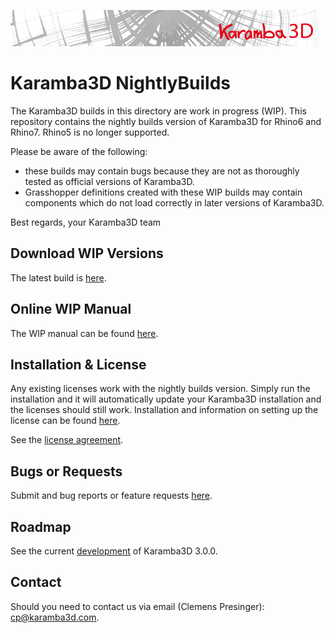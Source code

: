 ![](banner.jpg?raw=true "Logo")

# Karamba3D NightlyBuilds
The Karamba3D builds in this directory are work in progress (WIP).
This repository contains the nightly builds version of Karamba3D for Rhino6 and Rhino7. Rhino5 is no longer supported.

Please be aware of the following:
- these builds may contain bugs because they are not as thoroughly tested as official versions of Karamba3D.
- Grasshopper definitions created with these WIP builds may contain components which do not load correctly in later versions of Karamba3D.

Best regards,
your Karamba3D team


## Download WIP Versions

The latest build is [here](https://github.com/karamba3d/Karamba3D_NightlyBuilds/releases). 

## Online WIP Manual

The WIP manual can be found [here]( https://manual-2.karamba3d.com/). 
    
## Installation & License 

Any existing licenses work with the nightly builds version. Simply run the installation and it will automatically update your Karamba3D installation and the licenses should still work. Installation and information on setting up the license can be found [here](https://manual.karamba3d.com/1-introduction/a.2-installation). 

See the [license agreement](https://www.karamba3d.com/buy/license-agreement/). 

## Bugs or Requests

Submit and bug reports or feature requests [here](https://github.com/karamba3d/K3D_NightlyBuilds/issues). 

## Roadmap

See the current [development](https://github.com/karamba3d/K3D_NightlyBuilds/projects/1) of Karamba3D 3.0.0. 

## Contact

Should you need to contact us via email (Clemens Presinger): [cp@karamba3d.com](mailto:cp@karamba3d.com). 
